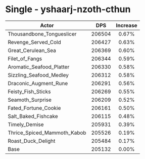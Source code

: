 # Single - yshaarj-nzoth-cthun
| Actor | DPS | Increase |
|---|:---:|:---:|
|Thousandbone_Tongueslicer|206504|0.67%|
|Revenge_Served_Cold|206427|0.63%|
|Great_Cerulean_Sea|206369|0.60%|
|Filet_of_Fangs|206344|0.59%|
|Aromatic_Seafood_Platter|206330|0.58%|
|Sizzling_Seafood_Medley|206312|0.58%|
|Draconic_Augment_Rune|206291|0.56%|
|Feisty_Fish_Sticks|206269|0.55%|
|Seamoth_Surprise|206209|0.52%|
|Fated_Fortune_Cookie|206161|0.50%|
|Salt_Baked_Fishcake|206115|0.48%|
|Timely_Demise|205931|0.39%|
|Thrice_Spiced_Mammoth_Kabob|205526|0.19%|
|Roast_Duck_Delight|205484|0.17%|
|Base|205132|0.00%|
